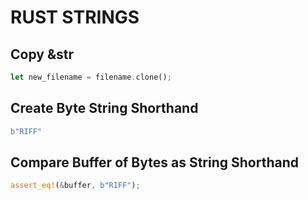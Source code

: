 # RUST STRINGS

## Copy &str

```rust
let new_filename = filename.clone();
```

## Create Byte String Shorthand

```rust
b"RIFF"
```

## Compare Buffer of Bytes as String Shorthand

```rust
assert_eq!(&buffer, b"RIFF");
```
